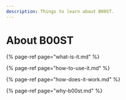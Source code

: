 ```yaml
---
description: Things to learn about B00ST.
---
```


# About B00ST

{% page-ref page="what-is-it.md" %}

{% page-ref page="how-to-use-it.md" %}

{% page-ref page="how-does-it-work.md" %}

{% page-ref page="why-b00st.md" %}



  


